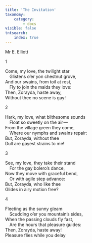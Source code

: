 ```yaml
---
title: 'The Invitation'
taxonomy:
    category:
        - docs
visible: false
tntsearch:
    index: true
---
```


<div class="author">Mr E. Elliott</div>

1

Come, my love, the twilight star  
&emsp;Glistens o’er yon chestnut grove,  
And our swains, from toil at rest,  
&emsp;Fly to join the maids they love:  
Then, Zorayda, haste away,  
Without thee no scene is gay!

2

Hark, my love, what blithesome sounds  
&emsp;Float so sweetly on the air —   
From the village green they come,  
&emsp;Where our nymphs and swains repair:  
But, Zorayda, without thee  
Dull are gayest strains to me!

3

See, my love, they take their stand  
&emsp;For the gay bolero’s dance,  
Now they move with graceful bend,  
&emsp;Or with agile step advance:  
But, Zorayda, who like thee  
Glides in airy motion free?

4

Fleeting as the sunny gleam  
&emsp;Scudding o’er you mountain’s sides,  
When the passing clouds fly fast,  
&emsp;Are the hours that pleasure guides:  
Then, Zorayda, haste away!  
Pleasure flies while you delay